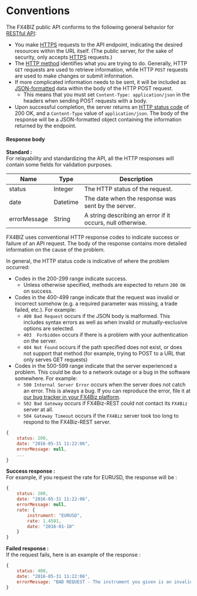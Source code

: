 # Conventions

The FX4BIZ public API conforms to the following general behavior for [RESTful API](http://en.wikipedia.org/wiki/Representational_state_transfer):

* You make [HTTPS](http://en.wikipedia.org/wiki/HTTPS) requests to the API endpoint, indicating the desired resources within the URL itself. (The public server, for the sake of security, only accepts [HTTPS](http://en.wikipedia.org/wiki/HTTPS) requests.)
* The [HTTP method](http://en.wikipedia.org/wiki/Hypertext_Transfer_Protocol#Request_methods) identifies what you are trying to do.  Generally, HTTP `GET` requests are used to retrieve information, while HTTP `POST` requests are used to make changes or submit information.
* If more complicated information needs to be sent, it will be included as [JSON-formatted](http://en.wikipedia.org/wiki/JSON) data within the body of the HTTP POST request.
  * This means that you must set `Content-Type: application/json` in the headers when sending POST requests with a body.
* Upon successful completion, the server returns an [HTTP status code](http://www.w3.org/Protocols/rfc2616/rfc2616-sec10.html) of 200 OK, and a `Content-Type` value of `application/json`.  The body of the response will be a JSON-formatted object containing the information returned by the endpoint.

#### Response body ####

**Standard :**  
For relayability and standardizing the API, all the HTTP responses will contain some fields for validation purposes.

| Name | Type | Description |
|------|------|-------------|
| status | Integer | The HTTP status of the request. |
| date | Datetime | The date when the response was sent by the server. |
| errorMessage | String | A string describing an error if it occurs, null otherwise. |

FX4BIZ uses conventional HTTP response codes to indicate success or failure of an API request. The body of the response contains more detailed information on the cause of the problem.

In general, the HTTP status code is indicative of where the problem occurred:

* Codes in the 200-299 range indicate success. 
    * Unless otherwise specified, methods are expected to return `200 OK` on success.
* Codes in the 400-499 range indicate that the request was invalid or incorrect somehow (e.g. a required parameter was missing, a trade failed, etc.). For example:
    * `400 Bad Request` occurs if the JSON body is malformed. This includes syntax errors as well as when invalid or mutually-exclusive options are selected.
    * `403  Forbidden` occurs if there is a problem with your authentication on the server.
    * `404 Not Found` occurs if the path specified does not exist, or does not support that method (for example, trying to POST to a URL that only serves GET requests)
* Codes in the 500-599 range indicate that the server experienced a problem. This could be due to a network outage or a bug in the software somewhere. For example:
    * `500 Internal Server Error` occurs when the server does not catch an error. This is always a bug. If you can reproduce the error, file it at [our bug tracker in your FX4Biz platform](https://fx4bizplatform.com/login).
    * `502 Bad Gateway` occurs if FX4Biz-REST could not contact its `FX4Biz` server at all.
    * `504 Gateway Timeout` occurs if the `FX4Biz` server took too long to respond to the FX4Biz-REST server.

```js
{
	status: 200,
	date: "2016-05-31 11:22:06",
	errorMessage: null,
	...
}
```

**Success response :**  
For example, if you request the rate for EURUSD, the response will be :
```js
{
	status: 200,
	date: "2016-05-31 11:22:06",
	errorMessage: null,
	rate: {
		instrument: "EURUSD",
		rate: 1.4581,
		date: "2016-01-10"
	}
}
```

**Failed response :**  
If the request fails, here is an example of the response :
```js
{
	status: 400,
	date: "2016-05-31 11:22:06",
	errorMessage: "BAD REQUEST - The instrument you given is an invalid instrument.",
}
```